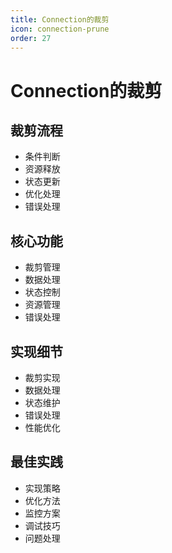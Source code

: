 ```yaml
---
title: Connection的裁剪
icon: connection-prune
order: 27
---
```


# Connection的裁剪

## 裁剪流程
- 条件判断
- 资源释放
- 状态更新
- 优化处理
- 错误处理

## 核心功能
- 裁剪管理
- 数据处理
- 状态控制
- 资源管理
- 错误处理

## 实现细节
- 裁剪实现
- 数据处理
- 状态维护
- 错误处理
- 性能优化

## 最佳实践
- 实现策略
- 优化方法
- 监控方案
- 调试技巧
- 问题处理
